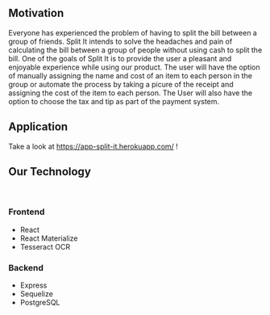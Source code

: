   ## Motivation

  Everyone has experienced the problem of having to split the bill between a group of friends. Split It intends to solve the headaches and pain of calculating the bill between a group of people without using cash to split the bill. One of the goals of Split It is to provide the user a pleasant and enjoyable experience while using our product. The user will have the option of manually assigning the name and cost of an item to each person in the group or automate the process by taking a picure of the receipt and assigning the cost of the item to each person. The User will also have the option to choose the tax and tip as part of the payment system. 

## Application
Take a look at https://app-split-it.herokuapp.com/ ! 

## Our Technology
<br>

### Frontend
* React
* React Materialize
* Tesseract OCR

### Backend
* Express
* Sequelize
* PostgreSQL
